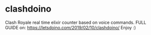 # clashdoino
Clash Royale real time elixir counter based on voice commands.
FULL GUIDE on: https://letsdoino.com/2019/02/10/clashdoino/
Enjoy :)
